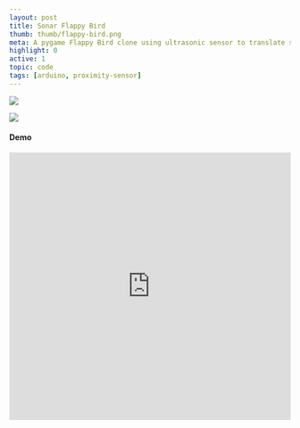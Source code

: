 ```yaml
---
layout: post
title: Sonar Flappy Bird
thumb: thumb/flappy-bird.png
meta: A pygame Flappy Bird clone using ultrasonic sensor to translate sprites.   
highlight: 0
active: 1
topic: code
tags: [arduino, proximity-sensor]
---
```


<img src="{{site.baseurl}}/assets/img/code/flappy/flappy-wire.jpg" class="img-fluid w-100"/>
<p></p>

<img src="{{site.baseurl}}/assets/img/code/flappy/flappy-pygame.png" class="img-fluid w-100"/>
<p></p>

<h4>Demo</h4>
<p></p>
<div class="text-center">
<iframe width="100%" height = "480" src="https://www.youtube.com/embed/p_ghKuNEjO8" frameborder="0" allow="accelerometer; autoplay; encrypted-media; gyroscope; picture-in-picture" allowfullscreen></iframe>
</div>

